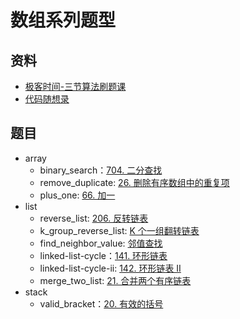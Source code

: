 # 数组系列题型

## 资料

- [极客时间-三节算法刷题课](https://u.geekbang.org/lesson/343?article=422778&utm_campaign=geektime_search&utm_content=geektime_search&utm_medium=geektime_search&utm_source=geektime_search&utm_term=geektime_search)
- [代码随想录](https://programmercarl.com/0704.%E4%BA%8C%E5%88%86%E6%9F%A5%E6%89%BE.html#%E7%AE%97%E6%B3%95%E5%85%AC%E5%BC%80%E8%AF%BE)

## 题目

- array
  - binary_search：[704. 二分查找](https://leetcode.cn/problems/binary-search/description/)
  - remove_duplicate: [26. 删除有序数组中的重复项](https://leetcode.cn/problems/remove-duplicates-from-sorted-array/)
  - plus_one: [66. 加一](https://leetcode.cn/problems/plus-one/description/)
- list
  - reverse_list: [206. 反转链表](https://leetcode.cn/problems/reverse-linked-list/)
  - k_group_reverse_list: [K 个一组翻转链表](https://leetcode.cn/problems/reverse-nodes-in-k-group/)
  - find_neighbor_value: [邻值查找](https://www.acwing.com/problem/content/description/138/)
  - linked-list-cycle：[141. 环形链表](https://leetcode.cn/problems/linked-list-cycle/description/)
  - linked-list-cycle-ii: [142. 环形链表 II](https://leetcode.cn/problems/linked-list-cycle-ii/description/)
  - merge_two_list: [21. 合并两个有序链表](https://leetcode.cn/problems/merge-two-sorted-lists/)
- stack
  - valid_bracket：[20. 有效的括号](https://leetcode.cn/problems/valid-parentheses/description/)